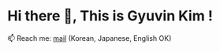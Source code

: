 # Hi there 👋, This is Gyuvin Kim !
📫 Reach me: [mail](mailto:gvin27k@gmail.com) (Korean, Japanese, English OK)
